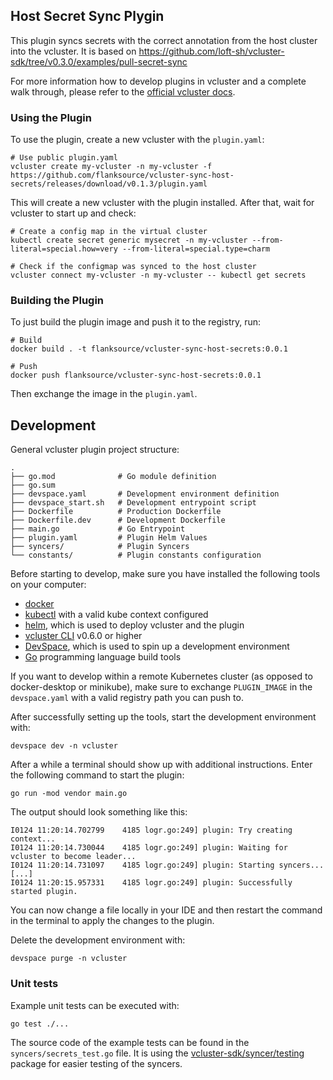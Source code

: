 ## Host Secret Sync Plygin

This plugin syncs secrets with the correct annotation from the host cluster into
the vcluster. It is based on
https://github.com/loft-sh/vcluster-sdk/tree/v0.3.0/examples/pull-secret-sync

For more information how to develop plugins in vcluster and a complete walk
through, please refer to the [official vcluster docs](https://www.vcluster.com/docs/plugins/overview).

### Using the Plugin

To use the plugin, create a new vcluster with the `plugin.yaml`:

```
# Use public plugin.yaml
vcluster create my-vcluster -n my-vcluster -f https://github.com/flanksource/vcluster-sync-host-secrets/releases/download/v0.1.3/plugin.yaml
```

This will create a new vcluster with the plugin installed. After that, wait for vcluster to start up and check:

```
# Create a config map in the virtual cluster
kubectl create secret generic mysecret -n my-vcluster --from-literal=special.how=very --from-literal=special.type=charm

# Check if the configmap was synced to the host cluster
vcluster connect my-vcluster -n my-vcluster -- kubectl get secrets
```

### Building the Plugin
To just build the plugin image and push it to the registry, run:
```
# Build
docker build . -t flanksource/vcluster-sync-host-secrets:0.0.1

# Push
docker push flanksource/vcluster-sync-host-secrets:0.0.1
```

Then exchange the image in the `plugin.yaml`.

## Development

General vcluster plugin project structure:
```
.
├── go.mod              # Go module definition
├── go.sum
├── devspace.yaml       # Development environment definition
├── devspace_start.sh   # Development entrypoint script
├── Dockerfile          # Production Dockerfile
├── Dockerfile.dev      # Development Dockerfile
├── main.go             # Go Entrypoint
├── plugin.yaml         # Plugin Helm Values
├── syncers/            # Plugin Syncers
└── constants/          # Plugin constants configuration
```

Before starting to develop, make sure you have installed the following tools on
your computer:
- [docker](https://docs.docker.com/)
- [kubectl](https://kubernetes.io/docs/tasks/tools/) with a valid kube context
  configured
- [helm](https://helm.sh/docs/intro/install/), which is used to deploy vcluster
  and the plugin
- [vcluster CLI](https://www.vcluster.com/docs/getting-started/setup) v0.6.0 or
  higher
- [DevSpace](https://devspace.sh/cli/docs/quickstart), which is used to spin up
  a development environment
- [Go](https://go.dev/dl/) programming language build tools

If you want to develop within a remote Kubernetes cluster (as opposed to
docker-desktop or minikube), make sure to exchange `PLUGIN_IMAGE` in the
`devspace.yaml` with a valid registry path you can push to.

After successfully setting up the tools, start the development environment with:
```
devspace dev -n vcluster
```

After a while a terminal should show up with additional instructions. Enter the
following command to start the plugin:
```
go run -mod vendor main.go
```

The output should look something like this:
```
I0124 11:20:14.702799    4185 logr.go:249] plugin: Try creating context...
I0124 11:20:14.730044    4185 logr.go:249] plugin: Waiting for vcluster to become leader...
I0124 11:20:14.731097    4185 logr.go:249] plugin: Starting syncers...
[...]
I0124 11:20:15.957331    4185 logr.go:249] plugin: Successfully started plugin.
```

You can now change a file locally in your IDE and then restart the command in
the terminal to apply the changes to the plugin.

Delete the development environment with:
```
devspace purge -n vcluster
```

### Unit tests
Example unit tests can be executed with:
```
go test ./...
```

The source code of the example tests can be found in the
`syncers/secrets_test.go` file.
It is using the [vcluster-sdk/syncer/testing](https://pkg.go.dev/github.com/loft-sh/vcluster-sdk/syncer/testing)
package for easier testing of the syncers.
